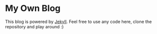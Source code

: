# My Own Blog

This blog is powered by [Jekyll](http://jekyllrb.com/). Feel free to use any code here, clone the repository and play around :)
